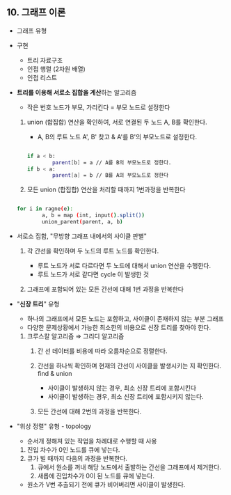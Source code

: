 ## 10. 그래프 이론

- 그래프 유형
- 구현
    - 트리 자료구조
    - 인접 행렬 (2차원 배열)
    - 인접 리스트
- **트리를 이용해 서로소 집합을 계산**하는 알고리즘
    - 작은 번호 노드가 부모, 가리킨다 = 부모 노드로 설정한다
    1. union (합집합) 연산을 확인하여, 서로 연결된 두 노드 A, B를 확인한다. 
        - A, B의 루트 노드 A', B' 찾고 & A'를 B'의 부모노드로 설정한다.

        ```bash

        if a < b: 
        		parent[b] = a // A를 B의 부모노드로 정한다. 
        if b < a: 
        		parent[a] = b // B를 A의 부모노드로 정한다
        ```

    2.  모든 union (합집합) 연산을 처리할 때까지 1번과정을 반복한다

    ```bash

    for i in ragne(e):
    		a, b = map (int, input().split())
    		union_parent(parent, a, b)
    ```

- 서로소 집합, "무방향 그래프 내에서의 사이클 판별"
    1. 각 간선을 확인하며 두 노드의 루트 노드를 확인한다.
        - 루트 노드가 서로 다르다면 두 노드에 대해서 union 연산을 수행한다.
        - 루트 노드가 서로 같다면 cycle 이 발생한 것

    2. 그래프에 포함되어 있는 모든 간선에 대해 1번 과정을 반복한다

- "**신장 트리**" 유형
    - 하나의 그래프에서 모든 노드는 포함하고, 사이클이 존재하지 않는 부분 그래프
    - 다양한 문제상황에서 가능한 최소한의 비용으로 신장 트리를 찾아야 한다.
    1. 크루스칼 알고리즘  ⇒ 그리디 알고리즘
        1. 간 선 데이터를 비용에 따라 오름차순으로 정렬한다. 
        2. 간선을 하나씩 확인하며 현재의 간선이 사이클을 발생시키는 지 확인한다. find & union 
            - 사이클이 발생하지 않는 경우, 최소 신장 트리에 포함시킨다
            - 사이클이 발생하는 경우, 최소 신장 트리에 포함시키지 않는다.

        3. 모든 간선에 대해 2번의 과정을 반복한다.

- "위상 정렬" 유형 - topology
    - 순서개 정해져 있는 작업을 차례대로 수행할 때 사용
    1. 진입 차수가 0인 노드를 큐에 넣는다. 
    2. 큐가 빌 때까지 다음의 과정을 반복한다. 
        1. 큐에서 원소를 꺼내 해당 노드에서 출발하는 간선을 그래프에서 제거한다. 
        2. 새롭에 진입차수가 0이 된 노드를 큐에 넣는다. 
    - 원소가 V번 추출되기 전에 큐가 비어버리면 사이클이 발생한다.
